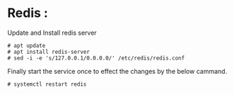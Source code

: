 # Redis :

Update and Install redis server

```
# apt update
# apt install redis-server
# sed -i -e 's/127.0.0.1/0.0.0.0/' /etc/redis/redis.conf
```    

Finally start the service once to effect the changes by the below cammand.

```	
# systemctl restart redis
```	
